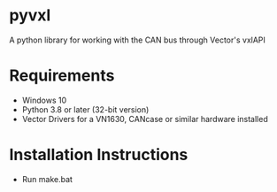 # pyvxl
A python library for working with the CAN bus through Vector's vxlAPI

# Requirements
- Windows 10
- Python 3.8 or later (32-bit version)
- Vector Drivers for a VN1630, CANcase or similar hardware installed

# Installation Instructions
- Run make.bat
